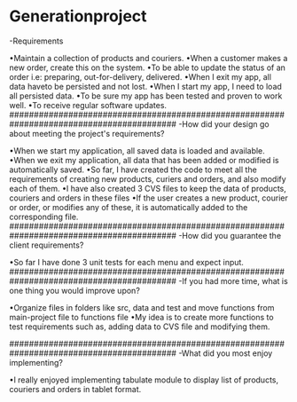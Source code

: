 # Generationproject

-Requirements

•Maintain a collection of products and couriers.
•When a customer makes a new order, create this on the system.
•To be able to update the status of an order i.e: preparing, out-for-delivery, delivered.
•When I exit my app, all data haveto be persisted and not lost.
•When I start my app, I need to load all persisted data.
•To be sure my app has been tested and proven to work well.
•To receive regular software updates.
##########################################################################################
-How did your design go about meeting the project's requirements?

•When we start my application, all saved data is loaded and available.
•When we exit my application, all data that has been added or modified is automatically saved.
•So far, I have created the code to meet all the requirements of creating new products, curiers and orders, and also modify each of them.
•I have also created 3 CVS files to keep the data of products, couriers and orders in these files
•If the user creates a new product, courier or order, or modifies any of these, it is automatically added to the corresponding file.
##########################################################################################
-How did you guarantee the client requirements?

•So far I have done 3 unit tests for each menu and expect input.
##########################################################################################
-If you had more time, what is one thing you would improve upon?

•Organize files in folders like src, data and test and move functions from main-project file to functions file
•My idea is to create more functions to test requirements such as, adding data to CVS file and modifying them.

##########################################################################################
-What did you most enjoy implementing?

•I really enjoyed implementing tabulate module to display list of products, couriers and orders in tablet format.
